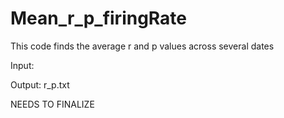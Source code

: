 # Mean_r_p_firingRate

This code finds the average r and p values across several dates

Input: 

Output: r_p.txt

NEEDS TO FINALIZE
